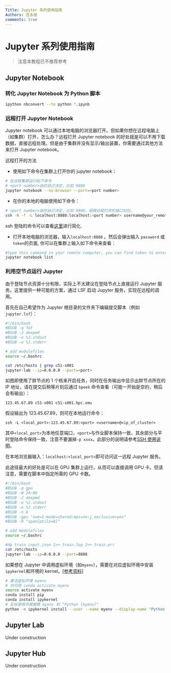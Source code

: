 ```yaml
---
Title: Jupyter 系列使用指南
Authors: 庄永斌
comments: true
---
```


# Jupyter 系列使用指南

> 注意本教程已不推荐参考

## Jupyter Notebook

### 转化 Jupyter Notebook 为 Python 脚本

```bash
ipython nbconvert --to python *.ipynb
```

### 远程打开 Jupyter Notebook

Jupyter notebook 可以通过本地电脑的浏览器打开。但如果你想在远程电脑上（如集群）打开，怎么办？远程打开 Jupyter notebook 的好处就是可以不用下载数据，直接远程处理。但是由于集群并没有显示/输出装置，你需要通过其他方法来打开 Jupyter notebook。

远程打开的方法

- 使用如下命令在集群上打开你的 jupyter notebook：

```bash
# 在远程集群运行如下命令
# <port number>由你自己决定，比如 9898
jupyter notebook --no-browser --port=<port number>
```

- 在你的本地的电脑使用如下命令：

```bash
# <port number>由你自己决定，比如 9898，是跟远程打开的端口对应。
ssh -N -f -L localhost:8888:localhost:<port number> username@your_remote_host_name
```

ssh 登陆的命令可以查看[这里](../cluster_usage/ssh_note.md)进行简化.

- 打开本地电脑的浏览器，输入`localhost:8888` 。然后会弹出输入 `password` 或 `token`的页面, 你可以在集群上输入如下命令来查看：

```bash
#type this command in your remote computer, you can find token to enter remote notebook
jupyter notebook list
```

### 利用空节点运行 Jupyter

由于登陆节点资源十分有限，实际上不太建议在登陆节点上直接运行 Jupyter 服务。这里提供一种可能的方案，通过 LSF 启动 Jupyter 服务，实现在远程的调用。

首先在自己希望作为 Jupyter 根目录的文件夹下编辑提交脚本（例如`jupyter.lsf`）：

```bash
#!/bin/bash
#BSUB -q fat
#BSUB -J deepmd
#BSUB -o %J.stdout
#BSUB -e %J.stderr

# add modulefiles
source ~/.bashrc

cat /etc/hosts | grep c51-s001
jupyter-lab --ip=0.0.0.0 --port=<port>
```

如图即使用了胖节点的 1 个核来开启任务，同时在任务输出中显示出胖节点所在的 IP 地址，请在提交后稍等片刻后通过 `bpeek` 命令查看（可能一开始是空的，稍后会有输出）：

```
123.45.67.89 c51-s001 c51-s001.hpc.xmu
```

假设输出为 123.45.67.89，则可在本地运行命令：

```
ssh -L <local_port>:123.45.67.89:<port> <username>@<ip_of_cluster>
```

其中`<local_port>`为本地任意端口，`<port>`与作业脚本保持一致，其余部分与平时登陆命令保持一致，注意不要漏掉`-p xxxx`。此部分的说明请参考[SSH 使用说明](../cluster_usage/ssh_note.md)。

在本地浏览器输入：`localhost:<local_port>`即可访问这一远程 Jupyter 服务。

此途径最大的好处是可以在 GPU 集群上运行，从而可以直接调用 GPU 卡。但请注意，需要在脚本中指定所需的 GPU 卡数。

```bash
#!/bin/bash
#BSUB -q gpu
#BSUB -W 24:00
#BSUB -J deepmd
#BSUB -o %J.stdout
#BSUB -e %J.stderr
#BSUB -n 8
#BSUB -gpu "num=1:mode=shared:mps=no:j_exclusive=yes"
#BSUB -R "span[ptile=8]"

# add modulefiles
source ~/.bashrc

#dp train input.json 1>> train.log 2>> train.err
cat /etc/hosts
jupyter-lab --ip=0.0.0.0 --port=8888
```

如果想在 Jupyter 中调用虚拟环境（如`myenv`），需要在对应虚拟环境中安装 `ipykernel`和环境的 kernel。[[参考资料]](https://ipython.readthedocs.io/en/stable/install/kernel_install.html)

```bash
# 激活虚拟环境 myenv
# 也可用 conda activate myenv
source activate myenv
conda install pip
conda install ipykernel
# 实际使用中需替换 myenv 和 "Python (myenv)"
python -m ipykernel install --user --name myenv --display-name "Python (myenv)"
```

## Jupyter Lab

Under construction

## Jupyter Hub

Under construction
